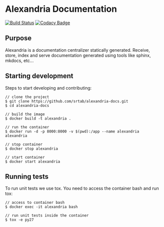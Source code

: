 # Alexandria Documentation

[![Build Status](https://travis-ci.org/srtab/alexandria-docs.svg?branch=master)](https://travis-ci.org/srtab/alexandria-docs)
[![Codacy Badge](https://api.codacy.com/project/badge/Grade/f3ff11fbcbdd4ef1ade40d8033e7642f)](https://www.codacy.com/app/srtabs/alexandria-docs?utm_source=github.com&amp;utm_medium=referral&amp;utm_content=srtab/alexandria-docs&amp;utm_campaign=Badge_Grade)

## Purpose
Alexandria is a documentation centralizer statically generated. Receive, store, index and serve documentation generated using tools like sphinx, mkdocs, etc...

## Starting development
Steps to start developing and contributing:

```
// clone the project
$ git clone https://github.com/srtab/alexandria-docs.git
$ cd alexandria-docs

// build the image
$ docker build -t alexandria .

// run the container
$ docker run -d -p 8000:8000 -v $(pwd):/app --name alexandria alexandria

// stop container
$ docker stop alexandria

// start container
$ docker start alexandria
```

## Running tests
To run unit tests we use tox. You need to access the container bash and run tox:

```
// access to container bash
$ docker exec -it alexandria bash

// run unit tests inside the container
$ tox -e py27
```

